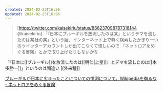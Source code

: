 ```yaml
---
created: 2024-02-23T16:56
updated: 2024-02-23T16:56
---
```

>[https://twitter.com/kaisekiriu/status/866237098797318144 @kaisekiriu]
>「『日本にブルーギルを放流したのは某』というデマを流したのは某社の某」という話、インターネット上で軽く検索したかぎり一つのツイッターアカウントしか出てこなくて怪しいので
>『ネットロアをめぐる冒険』とかで取り上げたりしないかな


「『日本に[[ブルーギル]]を放流したのは[[明仁|上皇]]』とデマを流したのは[[本多勝一]]」というのは間違い
[[外来種]]

[ブルーギルが日本に広まったことについての憶測について、Wikipediaを侮るな - ネットロアをめぐる冒険](https://www.netlorechase.net/entry/2017/06/11/073000)
